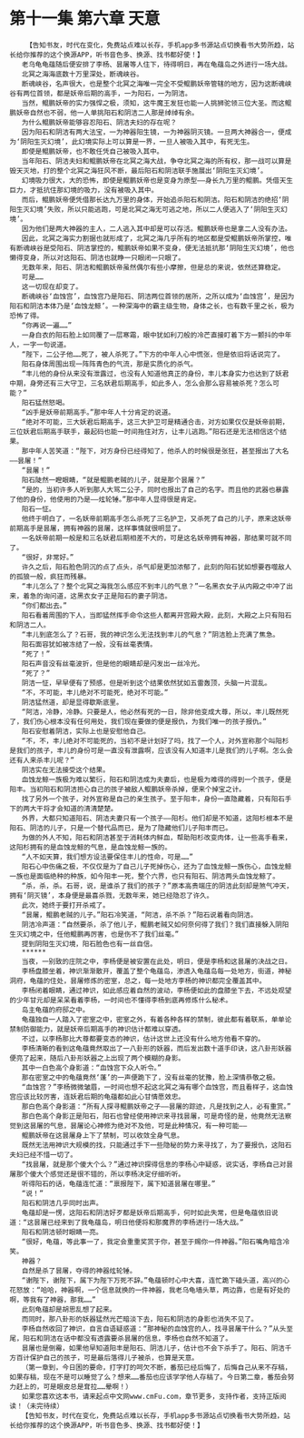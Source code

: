 # 第十一集 第六章 天意
        【告知书友，时代在变化，免费站点难以长存，手机app多书源站点切换看书大势所趋，站长给你推荐的这个换源APP，听书音色多、换源、找书都好使！】
       老乌龟龟蕴随后便安排了李杨、昙屠等人住下，待得明日，再在龟蕴岛之外进行一场大战。
       北冥之海海底数十万里深处，断魂峡谷。
       断魂峡谷，名声很大，也是整个北冥之海唯一完全不受鲲鹏妖帝管辖的地方，因为这断魂峡谷有两位首领，都是妖帝后期的高手，一为阳石，一为阴洁。
       当然，鲲鹏妖帝的实力强悍之极，须知，这牛魔王发狂也能一人挑狮驼领三位大圣。而这鲲鹏妖帝自然也不弱，他一人单挑阳石和阴洁二人那是绰绰有余。
       为什么鲲鹏妖帝能够容忍阳石、阴洁夫妇的存在呢？
       因为阳石和阴洁有两大法宝，一为神器阳生镜，一为神器阴灭镜。一旦两大神器合一，便成为‘阴阳生灭幻境’，此幻境实际上可以算是一界，一旦人被吸入其中，有死无生。
       即使是鲲鹏妖帝，也不敢任凭自己被吸入其中。
       当年阳石、阴洁夫妇和鲲鹏妖帝在北冥之海大战，争夺北冥之海的所有权，那一战可以算是毁天灭地，打的整个北冥之海狂风不断，最后阳石和阴洁联手施展出‘阴阳生灭幻境’。
       幻境吸力很大，大的恐怖，即使是鲲鹏妖帝也是变身为原型——身长九万里的鲲鹏。凭借天生巨力，才抵抗住那幻境的吸力，没有被吸入其中。
       而后，鲲鹏妖帝便凭借那长达九万里的身体，开始追杀阳石和阴洁。阳石和阴洁的绝招‘阴阳生灭幻境’失败，所以只能逃跑，可是北冥之海无可逃之地，所以二人便逃入了‘阴阳生灭幻境’。
       因为他们是两大神器的主人，二人逃入其中却是可以存活。鲲鹏妖帝也是拿二人没有办法。
       因此，北冥之海实力割据也就形成了，北冥之海几乎所有的地区都是受鲲鹏妖帝所掌控，唯有断魂峡谷是受阳石、阴洁掌控的，鲲鹏妖帝如果不变身，便无法抵抗那‘阴阳生灭幻境’，他也懒得变身，所以对这阳石、阴洁也就睁一只眼闭一只眼了。
       无数年来，阳石、阴洁和鲲鹏妖帝虽然偶尔有些小摩擦，但是总的来说，依然还算稳定。
       可是……
       这一切现在却变了。
       断魂峡谷‘血蚀宫’，血蚀宫乃是阳石、阴洁两位首领的居所，之所以成为‘血蚀宫’，是因为阳石和阴洁本体乃是‘血蚀龙鲸’。一种深海中的霸主级生物，身体之长，也有数千里之长，极为恐怖了得。
       “你再说一遍……”
       一身白衣的阳石脸上如同覆了一层寒霜，眼中犹如利刀般的冷芒直接盯着下方一颤抖的中年人，一字一句说道。
       “陛下，二公子他……死了，被人杀死了。”下方的中年人心中慌张，但是依旧将话说完了。
       阳石身体周围出现一阵阵青色的气流，那是实质化的杀气。
       “丰儿他的身份从来没有泄露过，也没有人知道他真正的身份，丰儿本身实力也达到了妖君中期，身旁还有三大守卫，三名妖君后期高手，如此多人，怎么会那么容易被杀死？怎么可能？”
       阳石猛然怒喝。
       “凶手是妖帝前期高手。”那中年人十分肯定的说道。
       “绝对不可能，三大妖君后期高手，这三大护卫可是精通合击，对方如果仅仅是妖帝前期，三位妖君后期高手联手，最起码也能一时间拖住对方，让丰儿逃跑。”阳石还是无法相信这个结果。
       那中年人苦笑道：“陛下，对方身份已经得知了，他杀人的时候很是张狂，甚至报出了大名——昙屠！”
       “昙屠！”
       阳石陡然一瞪眼睛，“就是鲲鹏老贼的儿子，就是那个昙屠？”
       “是的，当初许多人听到那人大骂二公子，同时也报出了自己的名字。而且他的武器也暴露了他的身份，他使用的乃是——炫轮锤。”那中年人显得很是肯定。
       阳石一怔。
       他终于明白了，一名妖帝前期高手怎么杀死了三名护卫，又杀死了自己的儿子，原来这妖帝前期高手是昙屠，拥有神器的昙屠，这样事情就很明显了。
       一名妖帝前期一般是和三名妖君后期相差不大的，可是这名妖帝拥有神器，那结果可就不同了。
       “很好，非常好。”
       许久之后，阳石脸色阴沉的点了点头，杀气却是更加浓郁了，此刻的阳石犹如想要吞噬敌人的孤狼一般，疯狂而残暴。
       “丰儿怎么了？整个北冥之海我怎么感应不到丰儿的气息？”一名黑衣女子从内殿之中冲了出来，着急的询问道，这黑衣女子正是阳石的妻子阴洁。
       “你们都出去。”
       阳石看着周围的下人，当即猛然挥手命令这些人都离开宫殿大殿，此刻，大殿之上只有阳石和阴洁二人。
       “丰儿到底怎么了？石哥，我的神识怎么无法找到丰儿的气息？”阴洁脸上充满了焦急。
       阳石面容犹如被冻结了一般，没有丝毫表情。
       “死了！”
       阳石声音没有丝毫波折，但是他的眼睛却是闪发出一丝冷光。
       “死了？”
       阴洁一怔，早早便有了预感，但是听到这个结果依然犹如五雷轰顶，头脑一片混乱。
       “不，不可能，丰儿绝对不可能死，绝对不可能。”
       阴洁猛然道，却是显得歇斯底里。
       “阿洁，冷静，冷静。只要是人，他必然有死的一日，除非他变成大尊，所以，丰儿既然死了，我们伤心根本没有任何用处，我们现在要做的便是报仇，为我们唯一的孩子报仇。”
       阳石安慰着阴洁，实际上也是安慰他自己。
       “不，不，丰儿绝对不可能死的，当初不是计划好了吗，找了一个人，对外宣称那个叫阳杉是我们的孩子，丰儿的身份可是一直没有泄露啊，应该没有人知道丰儿是我们的儿子啊。怎么会还有人来杀丰儿呢？”
       阴洁实在无法接受这个结果。
       血蚀龙鲸一族极为难以繁衍，阳石和阴洁成为夫妻后，也是极为难得的得到一个孩子，便是阳丰。当初阳石和阴洁担心自己的孩子被敌人鲲鹏妖帝杀掉，便来个掉宝之计。
       找了另外一个孩子，对外宣称是自己的亲生孩子。至于阳丰，身份一直隐藏着，只有阳石手下的两大干将才会知道的清清楚楚。
       外界，大都只知道阳石、阴洁夫妻只有一个孩子——阳杉。他们却是不知道，这阳杉根本不是阳石、阴洁的儿子，只是一个替代品而已，是为了隐藏他们儿子阳丰而已。
       为做的外人不知，阳石和阴洁甚至于消耗体内鲜血，帮助阳杉改变肉体，让一些高手看来，这阳杉拥有的是血蚀龙鲸的气息，是血蚀龙鲸一族的。
       “人不如天算，我们想方设法要保住丰儿的性命，可是……”
       阳石心中伤痛之极，不仅仅是为了自己儿子死掉伤心，还为了血蚀龙鲸一族伤心，血蚀龙鲸一族也是面临绝种的种族，如今阳丰一死，整个六界，也只有阳石、阴洁两头血蚀龙鲸了。
       “杀，杀，杀。石哥，说，是谁杀了我们的孩子？”原本高贵端庄的阴洁此刻却是煞气冲天，拥有‘阴灭镜’，本身便是最喜杀戮，无数年来，她已经隐忍了许久。
       此次，她终于要打开杀戒了。
       “昙屠，鲲鹏老贼的儿子。”阳石冷笑道，“阿洁，杀不杀？”阳石说着看向阴洁。
       阴洁冷声道：“自然要杀，杀了他儿子，鲲鹏老贼又如何奈何得了我们？我们直接躲入阴阳生灭幻境之中，任他鲲鹏再厉害，也是伤不了我们丝毫。”
       提到阴阳生灭幻境，阳石脸色也有一丝自信。
       ******
       当夜，一别致的庄院之中，李杨便是被安置在此处，明日，便是李杨和这昙屠的决战之日。
       李杨盘膝坐着，神识渐渐散开，覆盖了整个龟蕴岛，渗透入龟蕴岛每一处地方，街道，神秘洞府，龟蕴的住处，昙屠修炼的密室，总之，每一处地方李杨的神识都完全覆盖其中。
       李杨闭着眼睛，通过神识，如此感应着自然的波动，李杨便如此的盘膝坐下去，不远处观望的少年甘元却是呆呆看着李杨，一时间也不懂得李杨到底再修炼什么秘术。
       岛主龟蕴的府邸之中。
       龟蕴独自一人踏入了密室之中，密室之外，有着各种各样的禁制，彼此都有着联系，单单论禁制防御能力，就是妖帝后期高手的神识估计都难以穿透。
       不过，以李杨那比大尊都要变态的神识，估计这世上还没有什么地方他看不穿的。
       李杨清晰的看到这龟蕴竟然取出了一八卦形的妖器，而后发出数十道手印诀，这八卦形妖器便亮了起来，随后八卦形妖器之上出现了两个模糊的身影。
       其中一白色高个身影道：“血蚀宫下众人听令。”
       那在密室之中的龟蕴竟然‘蓬’的一声便跪下了，没有丝毫的犹豫，脸上深情恭敬之极。
       “血蚀宫？”李杨微微皱眉，一时间也想不起这北冥之海有哪个血蚀宫，而且看样子，这血蚀宫应该比较厉害，连妖君后期的龟蕴都如此心甘情愿效忠。
       那白色高个身影道：“所有人探寻鲲鹏妖帝之子——昙屠的踪迹，凡是找到之人，必有重赏。”
       那白色高个身影正是阳石，阳石也曾经使用神识来寻找昙屠，可是奇怪的是，他竟然无法察觉到这昙屠的气息，昙屠论心神修为绝对不及他，可是此种情况，有一种可能——
       鲲鹏妖帝在这昙屠身上下了禁制，可以收敛全身气息。
       既然无法用神识大规模的找，只能通过手下一些隐秘的势力来寻找了，为了要报仇，这阳石夫妇已经不惜一切了。
       “找昙屠，就是那个傻大个么？”通过神识探得信息的李杨心中疑惑，说实话，李杨自己对昙屠那个傻大个感觉还是很不错的，所以李杨决定仔细听听。
       听得阳石的话，龟蕴连忙道：“禀报陛下，属下知道昙屠在哪里。”
       “说！”
       阳石和阴洁几乎同时出声。
       龟蕴却是一愣，这阳石和阴洁好歹都是妖帝后期高手，何时如此失常，但是龟蕴依旧说道：“这昙屠已经来到了我龟蕴岛，明日他便将和那魔界的李杨进行一场大战。”
       阳石和阴洁顿时眼睛一亮。
       “很好，龟蕴，等此事一了，我定会重重奖赏于你，甚至于赐你一件神器。”阳石嘴角暗含冷笑。
       神器？
       自然是杀了昙屠，夺得的神器炫轮锤。
       “谢陛下，谢陛下，属下为陛下万死不辞。”龟蕴顿时心中大喜，连忙跪下磕头道，高兴的心花怒放：“哈哈，神器啊，一个信息就换的一件神器，我老乌龟墙头草，两边靠，也是有好处的啊，等我有了神器，那我……”
       此刻龟蕴却是胡思乱想了起来。
       而同时，那八卦形的妖器猛然光芒暗淡下去，阳石和阴洁的身影也消失不见了。
       李杨自然收回了神识，自言自语疑惑道：“那神秘的血蚀宫的人，找寻昙屠干什么？”从头至尾，阳石和阴洁在话中都没有透露要杀昙屠的信息，李杨也自然不知道了。
       昙屠也是倒霉，如果他早知道阳丰是阳石、阴洁儿子，估计也不会下杀手了。阳石、阴洁千方百计保护自己的孩子，可是最后落得儿子被杀，也算是天意。
       （第一章到，今日困的要命，打字打的呵欠不断，番茄已经后悔了，后悔自己从来不存稿，如果存稿，现在不是可以睡觉了么？想来……番茄也应该学学他人存稿了。今日第二章，番茄会努力赶上的，可是眼皮总是耷拉……晕啊！）
       如果您喜欢这本书，请来起点中文网www.cmFu.com，章节更多，支持作者，支持正版阅读！（未完待续）
       【告知书友，时代在变化，免费站点难以长存，手机app多书源站点切换看书大势所趋，站长给你推荐的这个换源APP，听书音色多、换源、找书都好使！】